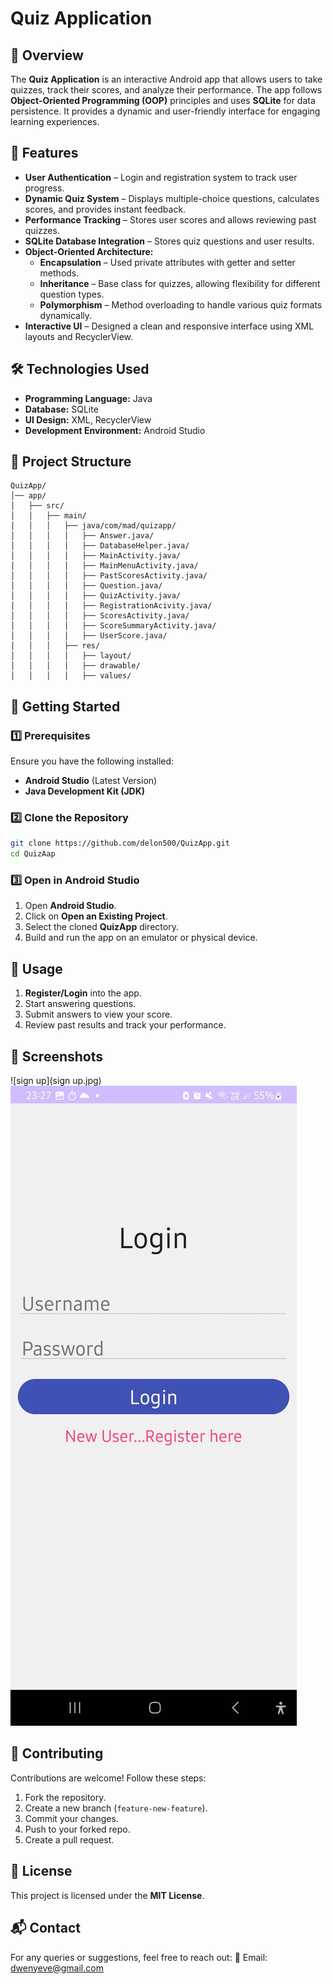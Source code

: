 # Quiz Application

## 📌 Overview
The **Quiz Application** is an interactive Android app that allows users to take quizzes, track their scores, and analyze their performance. The app follows **Object-Oriented Programming (OOP)** principles and uses **SQLite** for data persistence. It provides a dynamic and user-friendly interface for engaging learning experiences.

## 🎯 Features
- **User Authentication** – Login and registration system to track user progress.
- **Dynamic Quiz System** – Displays multiple-choice questions, calculates scores, and provides instant feedback.
- **Performance Tracking** – Stores user scores and allows reviewing past quizzes.
- **SQLite Database Integration** – Stores quiz questions and user results.
- **Object-Oriented Architecture:**
  - **Encapsulation** – Used private attributes with getter and setter methods.
  - **Inheritance** – Base class for quizzes, allowing flexibility for different question types.
  - **Polymorphism** – Method overloading to handle various quiz formats dynamically.
- **Interactive UI** – Designed a clean and responsive interface using XML layouts and RecyclerView.

## 🛠️ Technologies Used
- **Programming Language:** Java
- **Database:** SQLite
- **UI Design:** XML, RecyclerView
- **Development Environment:** Android Studio

## 📂 Project Structure
```
QuizApp/
│── app/
│   ├── src/
│   │   ├── main/
│   │   │   ├── java/com/mad/quizapp/
│   │   │   │   ├── Answer.java/
│   │   │   │   ├── DatabaseHelper.java/
│   │   │   │   ├── MainActivity.java/
│   │   │   │   ├── MainMenuActivity.java/
│   │   │   │   ├── PastScoresActivity.java/
│   │   │   │   ├── Question.java/
│   │   │   │   ├── QuizActivity.java/
│   │   │   │   ├── RegistrationAcivity.java/
│   │   │   │   ├── ScoresActivity.java/
│   │   │   │   ├── ScoreSummaryActivity.java/
│   │   │   │   ├── UserScore.java/
│   │   │   ├── res/
│   │   │   │   ├── layout/
│   │   │   │   ├── drawable/
│   │   │   │   ├── values/
```

## 🚀 Getting Started
### 1️⃣ Prerequisites
Ensure you have the following installed:
- **Android Studio** (Latest Version)
- **Java Development Kit (JDK)**

### 2️⃣ Clone the Repository
```sh
git clone https://github.com/delon500/QuizApp.git
cd QuizAap
```

### 3️⃣ Open in Android Studio
1. Open **Android Studio**.
2. Click on **Open an Existing Project**.
3. Select the cloned **QuizApp** directory.
4. Build and run the app on an emulator or physical device.

## 📜 Usage
1. **Register/Login** into the app.
2. Start answering questions.
3. Submit answers to view your score.
4. Review past results and track your performance.

## 📌 Screenshots
![sign up](sign up.jpg)
![Login](login.jpg)

## 🤝 Contributing
Contributions are welcome! Follow these steps:
1. Fork the repository.
2. Create a new branch (`feature-new-feature`).
3. Commit your changes.
4. Push to your forked repo.
5. Create a pull request.

## 📜 License
This project is licensed under the **MIT License**.

## 📬 Contact
For any queries or suggestions, feel free to reach out:
📧 Email: dwenyeve@gmail.com
